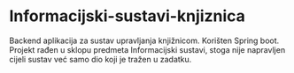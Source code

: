 # Informacijski-sustavi-knjiznica

Backend aplikacija za sustav upravljanja knjižnicom. Korišten Spring boot.\
Projekt rađen u sklopu predmeta Informacijski sustavi, stoga nije napravljen cijeli sustav već samo dio koji je tražen u zadatku.   
